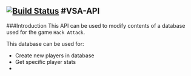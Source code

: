 [![Build Status](https://travis-ci.org/juleskreutzer/VSA-api.svg)](https://travis-ci.org/juleskreutzer/VSA-api)
#VSA-API
---
###Introduction
This API can be used to modify contents of a database used for the game ```Hack Attack```.

This database can be used for:
 - Create new players in database
 - Get specific player stats
 - 

